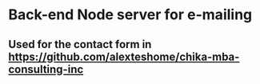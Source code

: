 # Back-end Node server for e-mailing
## Used for the contact form in https://github.com/alexteshome/chika-mba-consulting-inc
